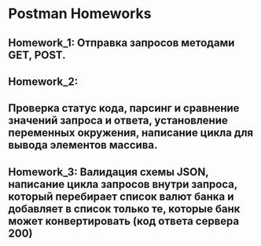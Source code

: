# Postman Homeworks
## Homework_1: Отправка запросов методами GET, POST.
## Homework_2: 
## Проверка статус кода, парсинг и сравнение значений запроса и ответа, установление переменных окружения, написание цикла для вывода элементов массива.
## Homework_3: Валидация схемы JSON, написание цикла запросов внутри запроса, который перебирает список валют банка и добавляет в список только те, которые банк может конвертировать (код ответа сервера 200)
